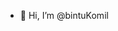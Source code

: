- 👋 Hi, I’m @bintuKomil


<!---
bintuKomil/bintuKomil is a ✨ special ✨ repository because its `README.md` (this file) appears on your GitHub profile.
You can click the Preview link to take a look at your changes.
--->
